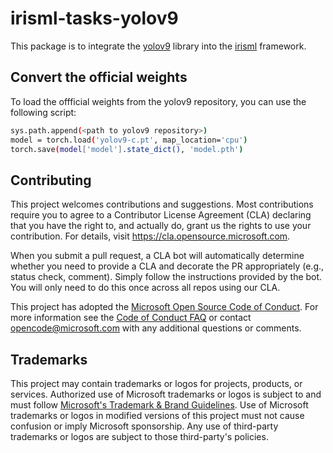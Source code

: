 # irisml-tasks-yolov9

This package is to integrate the [yolov9](https://github.com/WongKinYiu/yolov9) library into the [irisml](https://github.com/microsoft/irisml) framework.

## Convert the official weights
To load the offficial weights from the yolov9 repository, you can use the following script:
```bash
sys.path.append(<path to yolov9 repository>)
model = torch.load('yolov9-c.pt', map_location='cpu')
torch.save(model['model'].state_dict(), 'model.pth')
```
## Contributing

This project welcomes contributions and suggestions.  Most contributions require you to agree to a
Contributor License Agreement (CLA) declaring that you have the right to, and actually do, grant us
the rights to use your contribution. For details, visit https://cla.opensource.microsoft.com.

When you submit a pull request, a CLA bot will automatically determine whether you need to provide
a CLA and decorate the PR appropriately (e.g., status check, comment). Simply follow the instructions
provided by the bot. You will only need to do this once across all repos using our CLA.

This project has adopted the [Microsoft Open Source Code of Conduct](https://opensource.microsoft.com/codeofconduct/).
For more information see the [Code of Conduct FAQ](https://opensource.microsoft.com/codeofconduct/faq/) or
contact [opencode@microsoft.com](mailto:opencode@microsoft.com) with any additional questions or comments.

## Trademarks

This project may contain trademarks or logos for projects, products, or services. Authorized use of Microsoft 
trademarks or logos is subject to and must follow 
[Microsoft's Trademark & Brand Guidelines](https://www.microsoft.com/en-us/legal/intellectualproperty/trademarks/usage/general).
Use of Microsoft trademarks or logos in modified versions of this project must not cause confusion or imply Microsoft sponsorship.
Any use of third-party trademarks or logos are subject to those third-party's policies.
